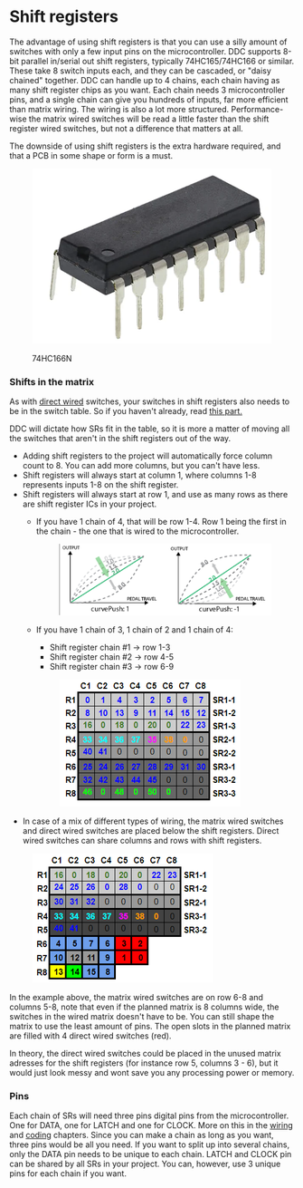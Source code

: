 # Shift registers

The advantage of using shift registers is that you can use a silly amount of switches with only a few input pins on the microcontroller. DDC supports 8-bit parallel in/serial out shift registers, typically 74HC165/74HC166 or similar. These take 8 switch inputs each, and they can be cascaded, or "daisy chained" together. DDC can handle up to 4 chains, each chain having as many shift register chips as you want. Each chain needs 3 microcontroller pins, and a single chain can give you hundreds of inputs, far more efficient than matrix wiring. The wiring is also a lot more structured. Performance-wise the matrix wired switches will be read a little faster than the shift register wired switches, but not a difference that matters at all.&#x20;

The downside of using shift registers is the extra hardware required, and that a PCB in some shape or form is a must.&#x20;

<figure><img src="../../.gitbook/assets/image (29).png" alt=""><figcaption><p>74HC166N</p></figcaption></figure>

### Shifts in the matrix

As with [direct wired](non-matrix-switches.md) switches, your switches in shift registers also needs to be in the switch table. So if you haven't already, read [this part. ](matrix.md)

DDC will dictate how SRs fit in the table, so it is more a matter of moving all the switches that aren't in the shift registers out of the way.&#x20;

* Adding shift registers to the project will automatically force column count to 8. You can add more columns, but you can't have less.&#x20;
* Shift registers will always start at column 1, where columns 1-8 represents inputs 1-8 on the shift register.
* Shift registers will always start at row 1, and use as many rows as there are shift register ICs in your project.&#x20;
  *   If you have 1 chain of 4, that will be row 1-4. Row 1 being the first in the chain - the one that is wired to the microcontroller.&#x20;

      <figure><img src="../../.gitbook/assets/image (13).png" alt=""><figcaption></figcaption></figure>
  *   If you have 1 chain of 3, 1 chain of 2 and 1 chain of 4:

      * Shift register chain #1 -> row 1-3
      * Shift register chain #2 -> row 4-5
      * Shift register chain #3 -> row 6-9



      <figure><img src="../../.gitbook/assets/image (35).png" alt=""><figcaption></figcaption></figure>
* In case of a mix of different types of wiring, the matrix wired switches and direct wired switches are placed below the shift registers. Direct wired switches can share columns and rows with shift registers.&#x20;

<figure><img src="../../.gitbook/assets/image (2) (4).png" alt=""><figcaption></figcaption></figure>

In the example above, the matrix wired switches are on row 6-8 and columns 5-8, note that even if the planned matrix is 8 columns wide, the switches in the wired matrix doesn't have to be. You can still shape the matrix to use the least amount of pins. The open slots in the planned matrix are filled with 4 direct wired switches (red).&#x20;

In theory, the direct wired switches could be placed in the unused matrix adresses for the shift registers (for instance row 5, columns 3 - 6), but it would just look messy and wont save you any processing power or memory.&#x20;

### Pins

Each chain of SRs will need three pins digital pins from the microcontroller. One for DATA, one for LATCH and one for CLOCK. More on this in the [wiring](../../2.-wiring/switches/shift-registers.md) and [coding](../../3.-coding/peripherals/shift-registers.md) chapters. Since you can make a chain as long as you want, three pins would be all you need. If you want to split up into several chains, only the DATA pin needs to be unique to each chain. LATCH and CLOCK pin can be shared by all SRs in your project. You can, however, use 3 unique pins for each chain if you want. &#x20;
